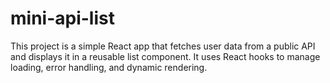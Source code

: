 # mini-api-list
This project is a simple React app that fetches user data from a public API and displays it in a reusable list component. It uses React hooks to manage loading, error handling, and dynamic rendering.
